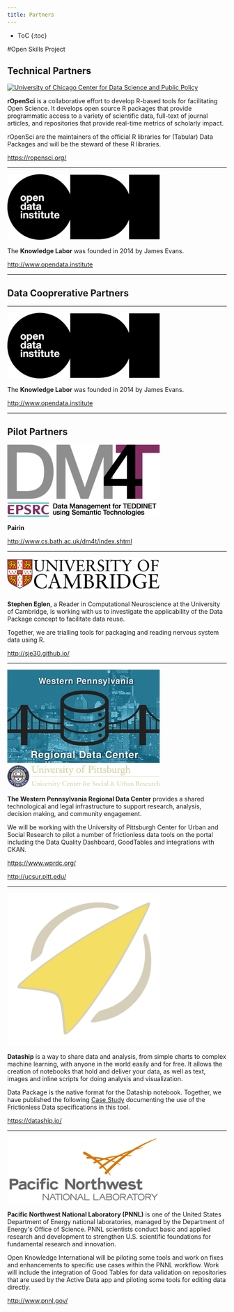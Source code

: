 ```yaml
---
title: Partners
---
```


* ToC
{:toc}

#Open Skills Project 

## Technical Partners

[![University of Chicago Center for Data Science and Public Policy](/img/partners/)](https://ropensci.org/)

**rOpenSci** is a collaborative effort to develop R-based tools for
facilitating Open Science. It develops open source R packages that
provide programmatic access to a variety of scientific data, full-text
of journal articles, and repositories that provide real-time metrics
of scholarly impact.

rOpenSci are the maintainers of the official R libraries for (Tabular)
Data Packages and will be the steward of these R libraries.

<https://ropensci.org/>

---

[![Knowledge Lab](/img/partners/odi.png)](http://www.opendata.institute)

The **Knowledge Labor** was founded in 2014 by James Evans.

<http://www.opendata.institute>

---

## Data Cooprerative Partners

---

[![Knowledge Lab](/img/partners/odi.png)](http://www.opendata.institute)

The **Knowledge Labor** was founded in 2014 by James Evans.

<http://www.opendata.institute>

---

## Pilot Partners

[![Pairin](/img/partners/teddinet.png)](http://www.cs.bath.ac.uk/dm4t/index.shtml)

**Pairin** 

<http://www.cs.bath.ac.uk/dm4t/index.shtml>

---

[![Stephen Eglen, University of Cambridge](/img/partners/cambridge.png)](http://sje30.github.io/)

**Stephen Eglen**, a Reader in Computational Neuroscience at the
University of Cambridge, is working with us to investigate the
applicability of the Data Package concept to facilitate data reuse.

Together, we are trialling tools for packaging and reading nervous
system data using R.

<http://sje30.github.io/>

---

[![WPRDC](/img/partners/wprdc.png)](https://www.wprdc.org/)
[![UPCUSR](/img/partners/upcusr.png)](http://ucsur.pitt.edu/)

**The Western Pennsylvania Regional Data Center** provides a shared
technological and legal infrastructure to support research, analysis,
decision making, and community engagement.

We will be working with the University of Pittsburgh Center for Urban
and Social Research to pilot a number of frictionless data tools on
the portal including the Data Quality Dashboard, GoodTables and
integrations with CKAN.

<https://www.wprdc.org/>

<http://ucsur.pitt.edu/>

---

[![Dataship](/img/partners/dataship.png)](https://dataship.io/)

**Dataship** is a way to share data and analysis, from simple charts
to complex machine learning, with anyone in the world easily and for
free. It allows the creation of notebooks that hold and deliver your
data, as well as text, images and inline scripts for doing analysis
and visualization.

Data Package is the native format for the Dataship notebook.
Together, we have published the following
[Case Study](/case-studies/dataship/) documenting the use of the
Frictionless Data specifications in this tool.

<https://dataship.io/>

---

[![PNNL](/img/partners/pnnl.png)](http://www.pnnl.gov/)

**Pacific Northwest National Laboratory (PNNL)** is one of the United
States Department of Energy national laboratories, managed by the
Department of Energy's Office of Science. PNNL scientists conduct
basic and applied research and development to strengthen
U.S. scientific foundations for fundamental research and innovation.

Open Knowledge International will be piloting some tools and work on
fixes and enhancements to specific use cases within the PNNL
workflow. Work will include the integration of Good Tables for data
validation on repositories that are used by the Active Data app and
piloting some tools for editing data directly.

<http://www.pnnl.gov/>
